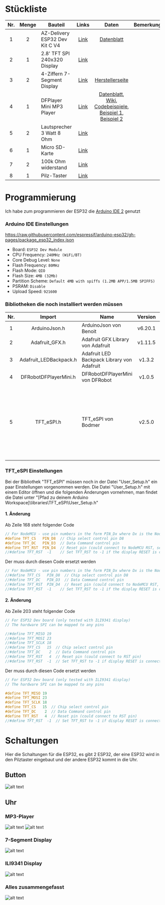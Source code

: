 # Stückliste

| Nr. | Menge |         Bauteil                 |                    Links                    |                                                      Daten                                                                                                                        |       Bemerkung       |
|:---:| :---: |---------------------------------|                    :---:                    |                                                      :---:                                                                                                                        |         :---:         |
|  1  |   2   | AZ-Delivery ESP32 Dev Kit C V4  | [Link](https://www.amazon.de/dp/B07Z83H831) | [Datenblatt](https://cdn.shopify.com/s/files/1/1509/1638/files/ESP32_devKitCV4_datasheet.pdf?v=1675936435)                                                                        |                       |
|  2  |   1   | 2.8' TFT SPI 240x320 Display    | [Link](https://www.amazon.de/dp/B017FZTIO6) |                                                                                                                                                                                   |                       |
|  3  |   2   | 4-Ziffern 7-Segment Display     | [Link](https://www.amazon.de/dp/B00SLYARJQ) | [Herstellerseite](https://www.adafruit.com/product/881)                                                                                                                           |                       |
|  4  |   1   | DFPlayer Mini MP3 Player        | [Link](https://www.amazon.de/dp/B01LOMZF8Y) | [Datenblatt](https://raw.githubusercontent.com/Arduinolibrary/DFPlayer_Mini_mp3/master/DFPlayer%20Mini%20Manual.pdf), [Wiki](https://wiki.dfrobot.com/DFPlayer_Mini_SKU_DFR0299),  [Codebeispiele](https://github.com/DFRobot/DFPlayer-Mini-mp3/tree/master/DFPlayer_Mini_Mp3/examples), [Beispiel 1](https://funduino.de/wp-content/uploads/2021/01/mp3-Player_DFPlayerMini.pdf),  [Beispiel 2](https://www.elektronik-kompendium.de/sites/praxis/bauteil_dfplayer-mini.htm) |                       |
|  5  |   2   | Lautsprecher 3 Watt 8 Ohm       | [Link](https://www.amazon.de/dp/B0894M97CJ) |                                                                                                                                                                                   |                       |
|  6  |   1   | Micro SD-Karte                  | [Link](https://www.amazon.de/dp/B08GY9NYRM) |                                                                                                                                                                                   |                       |
|  7  |   2   | 100k Ohm widerstand             | [Link](https://www.amazon.de/dp/B08QRTJN75) |                                                                                                                                                                                   |                       |
|  8  |   1   | Pilz-Taster                     | [Link](https://www.amazon.de/dp/BB07BWY4XFL) |                       |

# Programmierung
Ich habe zum programmieren der ESP32 die [Arduino IDE 2](https://www.arduino.cc/en/software#future-version-of-the-arduino-ide) genutzt
### Arduino IDE Einstellungen

https://raw.githubusercontent.com/espressif/arduino-esp32/gh-pages/package_esp32_index.json

- Board:              `ESP32 Dev Module`
- CPU Frequency:      `240MHz (WiFi/BT)`
- Core Debug Level:   `None`
- Flash Frequency:    `80MHz`
- Flash Mode:         `QIO`
- Flash Size:         `4MB (32Mb)`
- Partition Scheme:   `Default 4MB with spiffs (1.2MB APP/1.5MB SPIFFS)`
- PSRAM:              `Disable`
- Upload Speed:       `921600`

### Bibliotheken die noch installiert werden müssen
| Nr. | Import                  |                    Name                     | Version |     Bemerkungen   |
|:---:| :---:                   |---------------------------------------------|  :---:  |        :---:      |
|  1  | ArduinoJson.h           | ArduinoJson von Benoit                      | v6.20.1 |                   |
|  2  | Adafruit_GFX.h          | Adafruit GFX Library von Adafruit           | v1.11.5 |                   |
|  3  | Adafruit_LEDBackpack.h  | Adafruit LED Backpack Library von Adafruit  | v1.3.2  |                   |
|  4  | DFRobotDFPlayerMini.h   | DFRobotDFPlayerMini von DFRobot             | v1.0.5  |                   |
|  5  | TFT_eSPI.h              | TFT_eSPI von Bodmer                         | v2.5.0  |   In der Bibliothek "TFT_eSPI" müssen noch Einstellungen vorgenommen werden, die unter dem Punkt "TFT_eSPI Einstellungen" zu finden sind     |                       |

### TFT_eSPI Einstellungen
Bei der Bibliothek "TFT_eSPI" müssen noch in der Datei "User_Setup.h" ein paar Einstellungen vorgenommen werden.
Die Datei "User_Setup.h" mit einem Editor öffnen und die folgenden Änderungen vornehmen, man findet die Datei unter "[Pfad zu deinem Arduino Workspace]\libraries\TFT_eSPI\User_Setup.h"

#### 1. Änderung
Ab Zeile 168 steht folgender Code
```c
// For NodeMCU - use pin numbers in the form PIN_Dx where Dx is the NodeMCU pin designation
#define TFT_CS   PIN_D8  // Chip select control pin D8
#define TFT_DC   PIN_D3  // Data Command control pin
#define TFT_RST  PIN_D4  // Reset pin (could connect to NodeMCU RST, see next line)
//#define TFT_RST  -1    // Set TFT_RST to -1 if the display RESET is connected to NodeMCU RST or 3.3V
```
Der muss durch diesen Code ersetzt werden
```c
// For NodeMCU - use pin numbers in the form PIN_Dx where Dx is the NodeMCU pin designation
//#define TFT_CS   PIN_D8  // Chip select control pin D8
//#define TFT_DC   PIN_D3  // Data Command control pin
//#define TFT_RST  PIN_D4  // Reset pin (could connect to NodeMCU RST, see next line)
//#define TFT_RST  -1    // Set TFT_RST to -1 if the display RESET is connected to NodeMCU RST or 3.3V
```

#### 2. Änderung
Ab Zeile 203 steht folgender Code
```c
// For ESP32 Dev board (only tested with ILI9341 display)
// The hardware SPI can be mapped to any pins

//#define TFT_MISO 19
//#define TFT_MOSI 23
//#define TFT_SCLK 18
//#define TFT_CS   15  // Chip select control pin
//#define TFT_DC    2  // Data Command control pin
//#define TFT_RST   4  // Reset pin (could connect to RST pin)
//#define TFT_RST  -1  // Set TFT_RST to -1 if display RESET is connected to ESP32 board RST
```
Der muss durch diesen Code ersetzt werden
```c
// For ESP32 Dev board (only tested with ILI9341 display)
// The hardware SPI can be mapped to any pins

#define TFT_MISO 19
#define TFT_MOSI 23
#define TFT_SCLK 18
#define TFT_CS   15  // Chip select control pin
#define TFT_DC    2  // Data Command control pin
#define TFT_RST   4  // Reset pin (could connect to RST pin)
//#define TFT_RST  -1  // Set TFT_RST to -1 if display RESET is connected to ESP32 board RST
```

# Schaltungen
Hier die Schaltungen für die ESP32, es gibt 2 ESP32, der eine ESP32 wird in den Pilztaster eingebaut und der andere ESP32 kommt in die Uhr.

## Button
![alt text](https://github.com/Indivikar/mateCounter/blob/main/fritzing/Button_Schema.png?raw=true)

## Uhr
### MP3-Player
![alt text](https://github.com/Indivikar/mateCounter/blob/main/fritzing/DFPlayer_Mini_MP3_Player.png?raw=true)
![alt text](https://github.com/Indivikar/mateCounter/blob/main/fritzing/DFPlayer_Schema.png?raw=true)
### 7-Segment Display
![alt text](https://github.com/Indivikar/mateCounter/blob/main/fritzing/Display_7_Seg_Schema.png?raw=true)
### ILI9341 Display
![alt text](https://github.com/Indivikar/mateCounter/blob/main/fritzing/Display_ILI9341.png?raw=true)
### Alles zusammengefasst
![alt text](https://github.com/Indivikar/mateCounter/blob/main/fritzing/Display_Alles.png?raw=true)